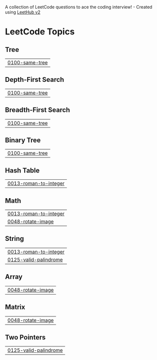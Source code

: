A collection of LeetCode questions to ace the coding interview! - Created using [LeetHub v2](https://github.com/arunbhardwaj/LeetHub-2.0)
<!---LeetCode Topics Start-->
# LeetCode Topics
## Tree
|  |
| ------- |
| [0100-same-tree](https://github.com/Sivae2022/Leetcode/tree/master/0100-same-tree) |
## Depth-First Search
|  |
| ------- |
| [0100-same-tree](https://github.com/Sivae2022/Leetcode/tree/master/0100-same-tree) |
## Breadth-First Search
|  |
| ------- |
| [0100-same-tree](https://github.com/Sivae2022/Leetcode/tree/master/0100-same-tree) |
## Binary Tree
|  |
| ------- |
| [0100-same-tree](https://github.com/Sivae2022/Leetcode/tree/master/0100-same-tree) |
## Hash Table
|  |
| ------- |
| [0013-roman-to-integer](https://github.com/Sivae2022/Leetcode/tree/master/0013-roman-to-integer) |
## Math
|  |
| ------- |
| [0013-roman-to-integer](https://github.com/Sivae2022/Leetcode/tree/master/0013-roman-to-integer) |
| [0048-rotate-image](https://github.com/Sivae2022/Leetcode/tree/master/0048-rotate-image) |
## String
|  |
| ------- |
| [0013-roman-to-integer](https://github.com/Sivae2022/Leetcode/tree/master/0013-roman-to-integer) |
| [0125-valid-palindrome](https://github.com/Sivae2022/Leetcode/tree/master/0125-valid-palindrome) |
## Array
|  |
| ------- |
| [0048-rotate-image](https://github.com/Sivae2022/Leetcode/tree/master/0048-rotate-image) |
## Matrix
|  |
| ------- |
| [0048-rotate-image](https://github.com/Sivae2022/Leetcode/tree/master/0048-rotate-image) |
## Two Pointers
|  |
| ------- |
| [0125-valid-palindrome](https://github.com/Sivae2022/Leetcode/tree/master/0125-valid-palindrome) |
<!---LeetCode Topics End-->